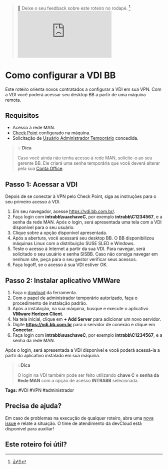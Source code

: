 > :speech_balloon: Deixe o seu feedback sobre este roteiro no rodapé. [^1] 
![](https://eni.bb.com.br/eni1/matomo.php?idsite=469&amp;rec=1&amp;url=https://fontes.intranet.bb.com.br/dev/publico/roteiros/-/blob/master/enxovalBB/Como_configurar_VDI.md&amp;action_name=enxovalBB/Como_configurar_VDI)

# Como configurar a VDI BB
Este roteiro orienta novos contratados a configurar a VDI em sua VPN. Com a VDI você poderá acessar seu desktop BB a partir de uma máquina remota. 

## Requisitos
* Acesso à rede MAN.
* [Check Point](https://fontes.intranet.bb.com.br/dev/publico/roteiros/-/blob/master/enxovalBB/Como_configurar_VPN.md) configurado na máquina.
* Solicitação de [Usuário Administrador Temporário](https://fontes.intranet.bb.com.br/dev/publico/roteiros/-/blob/master/enxovalBB/Como_solicitar_acessos_BB.md#passo-3-solicitar-acesso-para-usuário-administrador-temporário) concedida. 

> :bulb: **Dica** 
> 
> Caso você ainda não tenha acesso à rede MAN, solicite-o ao seu gerente BB. Ele criará uma senha temporária que você deverá alterar pela sua [Conta Office](https://myaccount.microsoft.com/).

## Passo 1: Acessar a VDI
Depois de se conectar à VPN pelo Check Point, siga as instruções para o seu primeiro acesso à VDI.
1. Em seu navegador, acesse https://vdi.bb.com.br/. 
2. Faça login com **intrabb\suachaveC**, por exemplo **intrabb\C1234567**, e a senha da rede MAN. Após o login, será apresentada uma tela com a VDI disponível para o seu usuário. 
3. Clique sobre a opção disponível apresentada.
4. Após a abertura, você acessará seu desktop BB. O BB disponibilizou máquinas Linux com a distribuição SUSE SLED e Windows.
5. Teste o acesso à Internet a partir da sua VDI. Para navegar, será solicitado o seu usuário e senha SISBB. Caso não consiga navegar em nenhum site, peça para o seu gestor verificar seus acessos.
6. Faça logoff, se o acesso à sua VDI estiver OK.


## Passo 2: Instalar aplicativo VMWare
1. Faça o [dowload](https://customerconnect.omnissa.com/downloads/info/slug/desktop_end_user_computing/vmware_horizon_clients/horizon_8) da ferramenta.
2. Com o papel de administrador temporário autorizado, faça o procedimento de instalação padrão. 
3. Após a instalação, na sua máquina, busque e execute o aplicativo **VMware Horizon Client**.
4. Na tela inicial, clique em **+ Add Server** para adicionar um novo servidor.
5. Digite **https://vdi.bb.com.br** para o servidor de conexão e clique em **Conectar**.
6. Faça login com **intrabb\suachaveC**, por exemplo **intrabb\C1234567**, e a senha da rede MAN. 

Após o login, será apresentada a VDI disponível e você poderá acessá-la a partir do aplicativo instalado em sua máquina.

> :bulb:**Dica**
>
> O login na VDI também pode ser feito utilizando **chave C** e **senha da Rede MAN** com a opção de acesso **INTRABB** selecionada.

**Tags:** #VDI #VPN #administrador

## Precisa de ajuda?
Em caso de problemas na execução de qualquer roteiro, abra uma [nova issue](https://fontes.intranet.bb.com.br/dev/publico/atendimento/-/issues) e relate a situação. O time de atendimento da devCloud está disponível para auxiliar!  

## Este roteiro foi útil?
[^1]: [👍👎](http://feedback.dev.intranet.bb.com.br/?origem=roteiros&url_origem=fontes.intranet.bb.com.br/dev/publico/roteiros/-/blob/master/enxovalBB/Como_configurar_VDI.md&internalidade=enxovalBB/Como_configurar_VDI)
